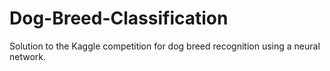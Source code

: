 # Dog-Breed-Classification
Solution to the Kaggle competition for dog breed recognition using a neural network.
